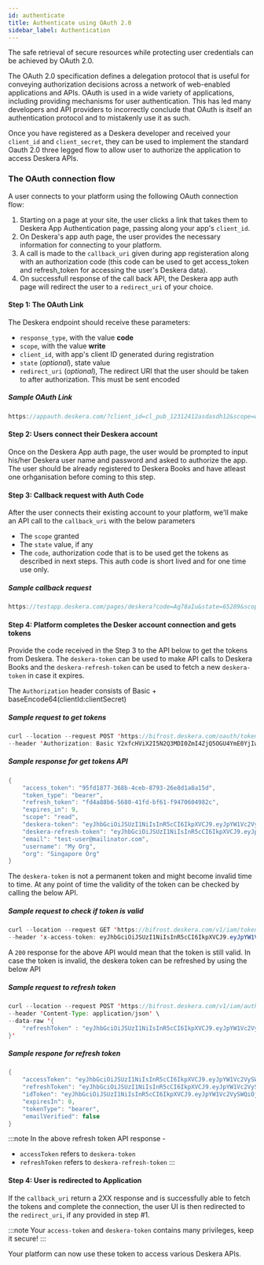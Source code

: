 ```yaml
---
id: authenticate
title: Authenticate using OAuth 2.0
sidebar_label: Authentication
---
```


The safe retrieval of secure resources while protecting user credentials can be achieved by OAuth 2.0.

The OAuth 2.0 specification defines a delegation protocol that is useful for conveying authorization decisions across a network of web-enabled applications and APIs. OAuth is used in a wide variety of applications, including providing mechanisms for user authentication. This has led many developers and API providers to incorrectly conclude that OAuth is itself an authentication protocol and to mistakenly use it as such.

Once you have registered as a Deskera developer and received your `client_id` and `client_secret`, they can be used to implement the standard Oauth 2.0 three legged flow to allow user to authorize the application to access Deskera APIs.

### The OAuth connection flow
A user connects to your platform using the following OAuth connection flow:

1. Starting on a page at your site, the user clicks a link that takes them to Deskera App Authentication page, passing along your app's `client_id`.
2. On Deskera's app auth page, the user provides the necessary information for connecting to your platform.
3. A call is made to the `callback_uri` given during app registeration along with an authorization code (this code can be used to get access_token and refresh_token for accessing the user's Deskera data).
4. On successfull response  of the call back API, the Deskera app auth page will redirect the user to a `redirect_uri` of your choice.

#### Step 1: The OAuth Link

The Deskera endpoint should receive these parameters:
- `response_type`, with the value **code**
- `scope`, with the value **write**
- `client_id`, with app's client ID generated during registration
- `state` (*optional*), state value
- `redirect_uri` (*optional*), The redirect URI that the user should be taken  to after authorization. This must be sent encoded


##### Sample OAuth Link

```java
https://appauth.deskera.com/?client_id=cl_pub_12312412asdasdh12&scope=write&state=65289&response_type=code&redirect_uri=https%3A%2F%2Ftestapp.deskera.com%2Fpages%2Fdeskera
```

#### Step 2: Users connect their Deskera account

Once on the Deskera App auth page, the user would be prompted to input his/her Deskera user name and password and asked to authorize the app. The user should be already registered to Deskera Books and have atleast one orhganisation before coming to this step.

#### Step 3: Callback request with Auth Code

After the user connects their existing account to your platform, we'll make an API call to the `callback_uri` with the below parameters
- The `scope` granted
- The `state` value, if any
- The `code`, authorization code that is to be used get the tokens as described in next steps. This auth code is short lived and for one time use only.

##### Sample callback request

```java
https://testapp.deskera.com/pages/deskera?code=Ag78aIu&state=65289&scope=write
```

#### Step 4: Platform completes the Desker account connection and gets tokens

Provide the code received in the Step 3 to the API below to get the tokens from Deskera. The `deskera-token` can be used to make API calls to Deskera Books and the `deskera-refresh-token` can be used to fetch a new `deskera-token` in case it expires.

The `Authorization` header consists of Basic + baseEncode64(clientId:clientSecret)

##### Sample request to get tokens
```java
curl --location --request POST 'https://bifrost.deskera.com/oauth/token?grant_type=authorization_code&scope=read+write&code=0P2xhb' \
--header 'Authorization: Basic Y2xfcHViX2I5N2Q3MDI0ZmI4ZjQ5OGU4YmE0YjIwOTljMmRhMjAyOmNsX3ByaXZfNmZ'
```


##### Sample response for get tokens API
```java
{
    "access_token": "95fd1877-368b-4ceb-8793-26e8d1a8a15d",
    "token_type": "bearer",
    "refresh_token": "fd4a88b6-5680-41fd-bf61-f9470604982c",
    "expires_in": 9,
    "scope": "read",
    "deskera-token": "eyJhbGciOiJSUzI1NiIsInR5cCI6IkpXVCJ9.eyJpYW1Vc2VySWQiOjEyNzQ3LCJ3ZWJzaXRlIjoiU2lu",
    "deskera-refresh-token": "eyJhbGciOiJSUzI1NiIsInR5cCI6IkpXVCJ9.eyJpYW1Vc2VySWQiOjEyNzQ3LCJ3ZWJzaXRlIjoiU2luZ2Fwb3JlIE9yZyIsImlzT3JnU2V0Ijp0cnVlLCJ1c2VyX25hbWUiOiIx",
    "email": "test-user@mailinator.com",
    "username": "My Org",
    "org": "Singapore Org"
}
```

The `deskera-token` is not a permanent token and might become invalid time to time. At any point of time the validity of the token can be checked by calling the below API.

##### Sample request to check if token is valid

```java
curl --location --request GET 'https://bifrost.deskera.com/v1/iam/token/app/validate' \
--header 'x-access-token: eyJhbGciOiJSUzI1NiIsInR5cCI6IkpXVCJ9.eyJpYW1Vc2VySWQiOjEyNzQ3LCJ3ZWJzaXRlIjoiU2luZ2Fwb3JlIE9yZyIsImlzT3J'
```

A `200` response for the above API would mean that the token is still valid.
In case the token is invalid, the deskera token can be refreshed by using the below API

##### Sample request to refresh token

```java
curl --location --request POST 'https://bifrost.deskera.com/v1/iam/auth/app/getrefreshtoken' \
--header 'Content-Type: application/json' \
--data-raw '{
    "refreshToken" : "eyJhbGciOiJSUzI1NiIsInR5cCI6IkpXVCJ9.eyJpYW1Vc2VySWQiOjEyNzQ3LCJ3ZWJzaXRlIjoiU2luZ2Fwb3JlIE9yZyIsImlzT3JnU2V0Ijp0cnVlLCJ1c2V"
}'
```

##### Sample respone for refresh token

```java
{
    "accessToken": "eyJhbGciOiJSUzI1NiIsInR5cCI6IkpXVCJ9.eyJpYW1Vc2VySWQiOjEyNzQ3LCJ3ZWJzaXRlIjoiU2luZ2Fwb3JlIE9yZyIsImlzT3JnU2V0Ijp0cnVlLCJ1c2Vy",
    "refreshToken": "eyJhbGciOiJSUzI1NiIsInR5cCI6IkpXVCJ9.eyJpYW1Vc2VySWQiOjEyNzQ3LCJ3ZWJzaXRlIjoiU2luZ2Fwb3JlIE9yZyIsImlzT3JnU2V0Ijp0cnVlLCJ1c2Vy",
    "idToken": "eyJhbGciOiJSUzI1NiIsInR5cCI6IkpXVCJ9.eyJpYW1Vc2VySWQiOjEyNzQ3LCJ3ZWJzaXRlIjoiU2luZ2Fwb3JlIE9yZyIsImlzT3JnU2V0Ijp0cnVlLCJ1c2VyX",
    "expiresIn": 0,
    "tokenType": "bearer",
    "emailVerified": false
}
```

:::note
In the above refresh token API response - 
- `accessToken` refers to `deskera-token` 
- `refreshToken` refers to `deskera-refresh-token`
:::


#### Step 4: User is redirected to Application

If the `callback_uri` return a 2XX response and is successfully able to fetch the tokens and complete the connection, the user UI is then redirected to the `redirect_uri`, if any provided in step #1.


:::note
Your `access-token` and `deskera-token` contains many privileges, keep it secure!
:::

Your platform can now use these token to access various Deskera APIs.



